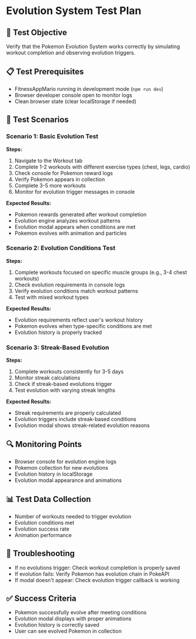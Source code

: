 # Evolution System Test Plan

## 🎯 **Test Objective**
Verify that the Pokemon Evolution System works correctly by simulating workout completion and observing evolution triggers.

## 📋 **Test Prerequisites**
- FitnessAppMario running in development mode (`npm run dev`)
- Browser developer console open to monitor logs
- Clean browser state (clear localStorage if needed)

## 🧪 **Test Scenarios**

### **Scenario 1: Basic Evolution Test**
**Steps:**
1. Navigate to the Workout tab
2. Complete 1-2 workouts with different exercise types (chest, legs, cardio)
3. Check console for Pokemon reward logs
4. Verify Pokemon appears in collection
5. Complete 3-5 more workouts
6. Monitor for evolution trigger messages in console

**Expected Results:**
- Pokemon rewards generated after workout completion
- Evolution engine analyzes workout patterns
- Evolution modal appears when conditions are met
- Pokemon evolves with animation and particles

### **Scenario 2: Evolution Conditions Test**
**Steps:**
1. Complete workouts focused on specific muscle groups (e.g., 3-4 chest workouts)
2. Check evolution requirements in console logs
3. Verify evolution conditions match workout patterns
4. Test with mixed workout types

**Expected Results:**
- Evolution requirements reflect user's workout history
- Pokemon evolves when type-specific conditions are met
- Evolution history is properly tracked

### **Scenario 3: Streak-Based Evolution**
**Steps:**
1. Complete workouts consistently for 3-5 days
2. Monitor streak calculations
3. Check if streak-based evolutions trigger
4. Test evolution with varying streak lengths

**Expected Results:**
- Streak requirements are properly calculated
- Evolution triggers include streak-based conditions
- Evolution modal shows streak-related evolution reasons

## 🔍 **Monitoring Points**
- Browser console for evolution engine logs
- Pokemon collection for new evolutions
- Evolution history in localStorage
- Evolution modal appearance and animations

## 📊 **Test Data Collection**
- Number of workouts needed to trigger evolution
- Evolution conditions met
- Evolution success rate
- Animation performance

## 🚨 **Troubleshooting**
- If no evolutions trigger: Check workout completion is properly saved
- If evolution fails: Verify Pokemon has evolution chain in PokeAPI
- If modal doesn't appear: Check evolution trigger callback is working

## ✅ **Success Criteria**
- Pokemon successfully evolve after meeting conditions
- Evolution modal displays with proper animations
- Evolution history is correctly saved
- User can see evolved Pokemon in collection